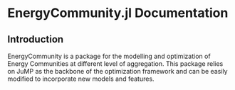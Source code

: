 # EnergyCommunity.jl Documentation

## Introduction

EnergyCommunity is a package for the modelling and optimization of Energy Communities at different level of aggregation. This package relies on JuMP as the backbone of the optimization framework and can be easily modified to incorporate new models and features.